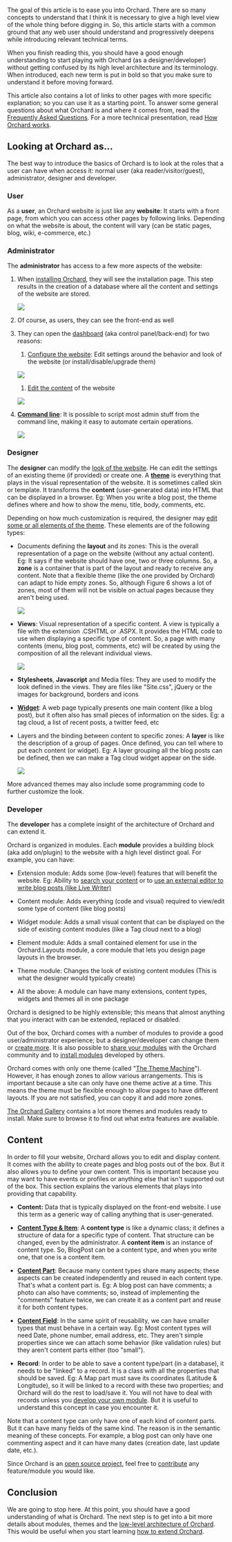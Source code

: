 

The goal of this article is to ease you into Orchard. There are so many concepts to understand that I think it is necessary to give a high level view of the whole thing before digging in. So, this article starts with a common ground that any web user should understand and progressively deepens while introducing relevant technical terms.

When you finish reading this, you should have a good enough understanding to start playing with Orchard (as a designer/developer) without getting confused by its high level architecture and its terminology. When introduced, each new term is put in bold so that you make sure to understand it before moving forward.

This article also contains a lot of links to other pages with more specific explanation; so you can use it as a starting point. To answer some general questions about what Orchard is and where it comes from, read the [Frequently Asked Questions](frequently-asked-questions). For a more technical presentation, read [How Orchard works](How-Orchard-works).


## Looking at Orchard as...
The best way to introduce the basics of Orchard is to look at the roles that a user can have when access it: normal user (aka reader/visitor/guest), administrator, designer and developer.

### User
As a **user**, an Orchard website is just like any **website**: It starts with a front page, from which you can access other pages by following links. Depending on what the website is about, the content will vary (can be static pages, blog, wiki, e-commerce, etc.)

### Administrator
The **administrator** has access to a few more aspects of the website:

1. When [installing Orchard](Installing-Orchard), they will see the installation page. This step results in the creation of a database where all the content and settings of the website are stored.

    ![](../Attachments/First-Steps-Into-Orchard/Orchard-Installation.png)

1. Of course, as users, they can see the front-end as well

1. They can open the [dashboard](Getting-around-the-dashboard) (aka control panel/back-end) for two reasons:
    1. [Configure the website](Getting-Started): Edit settings around the behavior and look of the website (or install/disable/upgrade them)
    
    ![](../Attachments/First-Steps-Into-Orchard/Orchard-SiteSettings.png)
    
    1. [Edit the content](Getting-Started) of the website
    
    ![](../Attachments/First-Steps-Into-Orchard/Orchard-BlogPost.png)
    
1. **[Command line](Using-the-command-line-interface)**: It is possible to script most admin stuff from the command line, making it easy to automate certain operations.

    ![](../Attachments/First-Steps-Into-Orchard/Orchard-CommandLine.png)

### Designer
The **designer** can modify the [look of the website](Previewing-and-applying-a-theme). He can edit the settings of an existing theme (if provided) or create one.
A **[theme](Anatomy-of-a-theme)** is everything that plays in the visual representation of the website. It is sometimes called skin or template. It transforms the **content** (user-generated data) into HTML that can be displayed in a browser. Eg: When you write a blog post, the theme defines where and how to show the menu, title, body, comments, etc.

Depending on how much customization is required, the designer may [edit some or all elements of the theme](Customizing-the-default-theme). These elements are of the following types:

* Documents defining the **layout** and its zones: This is the overall representation of a page on the website (without any actual content). Eg: It says if the website should have one, two or three columns. So, a **zone** is a container that is part of the layout and ready to receive any content. Note that a flexible theme (like the one provided by Orchard) can adapt to hide empty zones. So, although Figure 6 shows a lot of zones, most of them will not be visible on actual pages because they aren't being used.

    ![](../Attachments/First-Steps-Into-Orchard/ThemeZonePreview.png)
    
* **Views**: Visual representation of a specific content. A view is typically a file with the extension .CSHTML or .ASPX. It provides the HTML code to use when displaying a specific type of content. So, a page with many contents (menu, blog post, comments, etc) will be created by using the composition of all the relevant individual views.

    ![](../Attachments/First-Steps-Into-Orchard/Orchard-ShapesOutlined.png)

* **Stylesheets**, **Javascript** and Media files: They are used to modify the look defined in the views. They are files like "Site.css", jQuery or the images for background, borders and icons

* **[Widget](Managing-widgets)**: A web page typically presents one main content (like a blog post), but it often also has small pieces of information on the sides. Eg: a tag cloud, a list of recent posts, a twitter feed, etc

* Layers and the binding between content to specific zones: A **layer** is like the description of a group of pages. Once defined, you can tell where to put each content (or widget). Eg: A layer grouping all the blog posts can be defined, then we can make a Tag cloud widget appear on the side.

    ![](../Attachments/First-Steps-Into-Orchard/Orchard-WidgetLayers.png)

More advanced themes may also include some programming code to further customize the look.

### Developer
The **developer** has a complete insight of the architecture of Orchard and can extend it.

Orchard is organized in modules. Each **module** provides a building block (aka add on/plugin) to the website with a high level distinct goal. For example, you can have:

* Extension module: Adds some (low-level) features that will benefit the website. Eg: Ability to [search your content](Search-and-indexing) or to [use an external editor to write blog posts (like Live Writer)](Blogging-with-LiveWriter)

* Content module: Adds everything (code and visual) required to view/edit some type of content (like blog posts)

* Widget module: Adds a small visual content that can be displayed on the side of existing content modules (like a Tag cloud next to a blog)

* Element module: Adds a small contained element for use in the Orchard.Layouts module, a core module that lets you design page layouts in the browser.

* Theme module: Changes the look of existing content modules (This is what the designer would typically create)

* All the above: A module can have many extensions, content types, widgets and themes all in one package 

Orchard is designed to be highly extensible; this means that almost anything that you interact with can be extended, replaced or disabled.

Out of the box, Orchard comes with a number of modules to provide a good user/administrator experience; but a designer/developer can change them or [create more](Building-a-hello-world-module). It is also possible to [share your modules](Packaging-and-sharing-a-module) with the Orchard community and to [install modules](Installing-and-upgrading-modules) developed by others.

Orchard comes with only one theme (called "[The Theme Machine](Anatomy-of-a-theme)"). However, it has enough zones to allow various arrangements. This is important because a site can only have one theme active at a time. This means the theme must be flexible enough to allow pages to have different layouts. If you are not satisfied, you can copy it and add more zones.

[The Orchard Gallery](Gallery-overview) contains a lot more themes and modules ready to install. Make sure to browse it to find out what extra features are available.

## Content
In order to fill your website, Orchard allows you to edit and display content. It comes with the ability to create pages and blog posts out of the box. But it also allows you to define your own content. This is important because you may want to have events or profiles or anything else that isn't supported out of the box. This section explains the various elements that plays into providing that capability.

* **Content:** Data that is typically displayed on the front-end website. I use this term as a generic way of calling anything that is user-generated.


* **[Content Type &amp; Item](Creating-custom-content-types)**: A **content type** is like a dynamic class; it defines a structure of data for a specific type of content. That structure can be changed, even by the administrator. A **content item** is an instance of content type. So, BlogPost can be a content type, and when you write one, that one is a content item.

* **[Content Part](Writing-a-content-part)**: Because many content types share many aspects; these aspects can be created independently and reused in each content type. That's what a content part is. Eg: A blog post can have comments; a photo can also have comments; so, instead of implementing the "comments" feature twice, we can create it as a content part and reuse it for both content types.

* **[Content Field](Creating-a-custom-field-type)**: In the same spirit of reusability, we can have smaller types that must behave in a certain way. Eg: Most content types will need Date, phone number, email address, etc. They aren't simple properties since we can attach some behavior (like validation rules) but they aren't content parts either (too "small").
 
* **Record**: In order to be able to save a content type/part (in a database), it needs to be "linked" to a record. It is a class with all the properties that should be saved. Eg: A Map part must save its coordinates (Latitude &amp; Longitude), so it will be linked to a record with these two properties; and Orchard will do the rest to load/save it. You will not have to deal with records unless you [develop your own module](Building-a-hello-world-module). But it is useful to understand this concept in case you encounter it.

Note that a content type can only have one of each kind of content parts. But it can have many fields of the same kind. The reason is in the semantic meaning of these concepts. For example, a blog post can only have one commenting aspect and it can have many dates (creation date, last update date, etc.).

Since Orchard is an [open source project](frequently-asked-questions), feel free to [contribute](Contributing-patches) any feature/module you would like.

## Conclusion
We are going to stop here. At this point, you should have a good understanding of what is Orchard. The next step is to get into a bit more details about modules, themes and the [low-level architecture of Orchard](How-Orchard-works). This would be useful when you start learning [how to extend Orchard](Building-a-hello-world-module).
